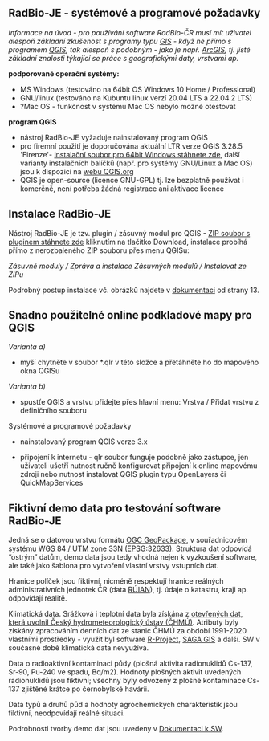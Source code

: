 ## RadBio-JE - systémové a programové požadavky

*Informace na úvod - pro používání software RadBio-ČR musí mít uživatel alespoň základní zkušenost s programy typu [GIS](https://cs.wikipedia.org/wiki/Geografick%C3%BD_informa%C4%8Dn%C3%AD_syst%C3%A9m) - když ne přímo s programem [QGIS](https://cs.wikipedia.org/wiki/QGIS), tak alespoň s podobným - jako je např. [ArcGIS](https://cs.wikipedia.org/wiki/ArcGIS), tj. jisté základní znalosti týkající se práce s geografickými daty, vrstvami ap.*

**podporované operační systémy:**
- MS Windows (testováno na 64bit OS Windows 10 Home / Professional)
- GNU/linux (testováno na Kubuntu linux verzí 20.04 LTS a 22.04.2 LTS)
- ?Mac OS - funkčnost v systému Mac OS nebylo možné otestovat

**program QGIS**
- nástroj RadBio-JE vyžaduje nainstalovaný program QGIS
- pro firemní použití je doporučována aktuální LTR verze QGIS 3.28.5 'Firenze'- [instalační soubor pro 64bit Windows stáhnete zde](https://qgis.org/downloads/QGIS-OSGeo4W-3.28.5-1.msi), další varianty instalačních balíčků (např. pro systémy GNU/Linux a Mac OS) jsou k dispozici na  [webu QGIS.org](https://www.qgis.org/en/site/forusers/download.html)
- QGIS je open-source (licence GNU-GPL) tj. lze bezplatně používat i komerčně, není potřeba žádná registrace ani aktivace licence

## Instalace RadBio-JE

Nástroj RadBio-JE je tzv. plugin / zásuvný modul pro QGIS - [ZIP soubor s pluginem stáhnete zde](https://github.com/juhele/RadBio/blob/main/RadBio-JE/sw_je_QGIS_plugin_v1_0.zip) kliknutím na tlačítko Download, instalace probíhá přímo z nerozbaleného ZIP souboru přes menu QGISu:

*Zásuvné moduly / Zpráva a instalace Zásuvných modulů / Instalovat ze ZIPu*

Podrobný postup instalace vč. obrázků najdete v [dokumentaci](https://github.com/juhele/RadBio/blob/main/RadBio%20-%20Dokumentace%20k%20SW%20-%20k%2030.1.23.pdf) od strany 13. 


## Snadno použitelné online podkladové mapy pro QGIS


*Varianta a)*
- myší chytněte v soubor *.qlr v této složce a přetáhněte ho do mapového okna QGISu

*Varianta b)*
- spustťe QGIS a vrstvu přidejte přes hlavní menu: Vrstva / Přidat vrstvu z definičního souboru

Systémové a programové požadavky

- nainstalovaný program QGIS verze 3.x

- připojení k internetu - qlr soubor funguje podobně jako zástupce, jen uživateli ušetří nutnost ručně konfigurovat připojení k online mapovému zdroji nebo nutnost instalovat QGIS plugin typu OpenLayers či QuickMapServices


## Fiktivní demo data pro testování software RadBio-JE

Jedná se o datovou vrstvu formátu [OGC GeoPackage](https://www.geopackage.org/), v souřadnicovém systému [WGS 84 / UTM zone 33N (EPSG:32633)](https://epsg.io/32633). Struktura dat odpovídá “ostrým” datům, demo data jsou tedy vhodná nejen k vyzkoušení software, ale také jako šablona pro vytvoření vlastní vrstvy vstupních dat.

Hranice políček jsou fiktivní, nicméně respektují hranice reálných administrativních jednotek ČR (data [RÚIAN](https://www.cuzk.cz/ruian/)), tj. údaje o katastru, kraji ap. odpovídají realitě. 

Klimatická data. Srážková i teplotní data byla získána z [otevřených dat, která uvolnil Český hydrometeorologický ústav (ČHMÚ)](https://www.chmi.cz/historicka-data/pocasi/denni-data/Denni-data-dle-z.-123-1998-Sb). Atributy byly získány zpracováním denních dat ze stanic ČHMÚ za období 1991-2020 vlastními prostředky - využit byl software [R-Project](https://www.r-project.org/), [SAGA GIS](https://saga-gis.sourceforge.io/en/index.html) a další. SW v současné době klimatická data nevyužívá.

Data o radioaktivní kontaminaci půdy (plošná aktivita radionuklidů Cs-137, Sr-90, Pu-240 ve spadu, Bq/m2). Hodnoty plošných aktivit uvedených radionuklidů jsou fiktivní; všechny byly odvozeny z plošné kontaminace Cs-137 zjištěné krátce po černobylské havárii.

Data typů a druhů půd a hodnoty agrochemických charakteristik jsou fiktivní, neodpovídají reálné situaci.

Podrobnosti tvorby demo dat jsou uvedeny v [Dokumentaci k SW](https://github.com/juhele/RadBio/blob/main/RadBio_-_Dokumentace_k_SW.pdf).

